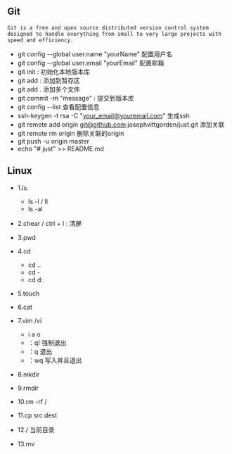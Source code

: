 ## Git

```
Git is a free and open source distributed version control system designed to handle everything from small to very large projects with speed and efficiency.
```

- git config --global user.name "yourName" 配置用户名
- git config --global user.email "yourEmail" 配置邮箱
- git init : 初始化本地版本库
- git add : 添加到暂存区
- git add . 添加多个文件
- git commit -m "message" : 提交到版本库
- git config --list 查看配置信息
- ssh-keygen -t rsa -C "[your_email@youremail.com](mailto:your_email@youremail.com)" 生成ssh
- git remote add origin [git@github.com](mailto:git@github.com):josephvittgorden/just.git 添加关联
- git remote rm origin 删除关联的origin
- git push -u origin master
- echo "# just" >> README.md

## Linux

- 1.ls.

  - ls -l / ll
  - ls -al

- 2.chear / ctrl + l :  清屏

- 3.pwd

- 4.cd

  - cd ..
  - cd -
  - cd d:

- 5.touch

- 6.cat

- 7.vim /vi

  - i a o
  - ：q!  强制退出
  - ：q 退出
  - ：wq 写入并且退出

- 8.mkdir

- 9.rmdir

- 10.rm -rf /

- 11.cp src dest

- 12./ 当前目录

- 13.mv

  